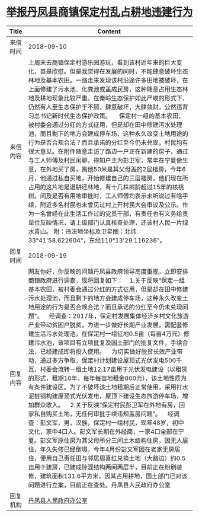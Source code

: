 # [举报丹凤县商镇保定村乱占耕地违建行为](http://www.shangluo.gov.cn/zmhd/ldxxxx.jsp?urltype=leadermail.LeaderMailContentUrl&wbtreeid=1112&leadermailid=4912)

| Title |                                                                                                                                                                                                                                                                                                                                                         Content                                                                                                                                                                                                                                                                                                                                                          |
|:-----:|--------------------------------------------------------------------------------------------------------------------------------------------------------------------------------------------------------------------------------------------------------------------------------------------------------------------------------------------------------------------------------------------------------------------------------------------------------------------------------------------------------------------------------------------------------------------------------------------------------------------------------------------------------------------------------------------------------------------------|
| 来信时间  | 2018-09-10                                                                                                                                                                                                                                                                                                                                                                                                                                                                                                                                                                                                                                                                                                               |
| 来信内容  | 上周末去商镇保定村游乐园游玩，看到该村近年来的巨大变化，甚是欣慰。但是我觉得在发展的同时，不能肆意破坏生态林地及基本农田。一路走来发现该村沿途许多田地被破坏，在上面修建了污水池、化粪池或盖成民房，这种随意占用生态林地及耕地现象比较严重。在秦岭生态保护如此严峻的形式下，仍然有人至生态保护于不顾，肆意破坏，大肆敛财，公然违背习总书记新时代生态保护政策。     保定村一组的基本农田，被村委会通过分红的方式征用，但是却在田中修建污水处理池，而且剩下的地方会建成停车场，这种永久改变土地用途的行为是否合规合法？而且承诺的分红至今仍未兑现，村民均有很大意见。在附件随意走访了路边一户正在新建的房子，通过与工人师傅及村民闲聊，得知户主为彭卫军，常年在宁夏做生意，在外地买了房，离他50米是其父母盖的2层楼房，今年6月，他通过私自买地，开始修建自己的三层楼房，他们现在所占用的这片地是退耕还林地，有十几株树龄超过15年的核桃树。问及是否有用地审批时，工人师傅均表示未听说过有啥手续，附近多名村民也未曾见过村上开村民大会审议及公示。作为一名曾经在此生活工作过的党员干部，有责任也有义务给贵单位反映情况，请上级部门认真核查处理，还该村人民一片绿水青山。 附：违法地坐标及卫星图：北纬33°41'58.622604"，东经110°13'29.116236"。                                                                                                                              |
| 回复时间  | 2018-09-19                                                                                                                                                                                                                                                                                                                                                                                                                                                                                                                                                                                                                                                                                                               |
| 回复内容  | 网友你好，你反映的问题丹凤县政府领导高度重视，立即安排商镇政府进行调查，现将回复如下：    1.关于反映“保定一组基本农田，被村委会通过分红的方式征用，但是却在田中修建污水处理池，而且剩下的地方会建成停车场，这种永久改变土地用途的行为是否合规合法？而且承诺的分红至今仍未兑现问题”。    经调查：2017年，保定村发展集体经济乡村文化旅游产业带动贫困户脱贫，为进一步做好长期产业发展，需配套修建生活污水处理池，在保定村一组征地0.5亩（每亩4万元）修建污水池，该项目有立项批复及国土部门的批复文件，手续合法，已经建成即将投入使用。    为切实做好脱贫长效产业带动，通过多方争取，保定村计划建设屋顶式光伏发电500千瓦，村委会流转一组土地12.17亩用于光伏发电建设（以租赁的形式，租期10年，每年每亩地租金800元），该土地性质为有条件建设区。为了不破坏该土地租期后正常使用，采用打水泥桩钢构建屋顶式光伏发电，屋顶下建设生态旅游停车场，增加群众收入。    2.关于反映“保定村民彭卫军在外地有房，回家私自购买土地，无任何审批手续违规盖房问题”。    经调查：彭文军，男，汉族，保定村一组村民，现年48岁，初中文化，家中4口人。彭文军长期在外经商，一家4口全部在宁夏。彭文军原住房为其父母所分三间土木结构住房，因无人居住，年久失修已经倒塌，今年4月份彭文军因在老家无房居住，便用自己责任田与邻居周喜红兑换土地（大路边）约0.5亩用于建房，已建成砖混结构两间两层半，目前正在粉刷装修，建筑面积131.6平方米，因其占用耕地，国土部门已对该问题进行立案，目前正在查处。丹凤县人民政府办公室 |
| 回复机构  | [丹凤县人民政府办公室](../../category/agencies/丹凤县人民政府办公室.md)                                                                                                                                                                                                                                                                                                                                                                                                                                                                                                                                                                                                                                                                      |